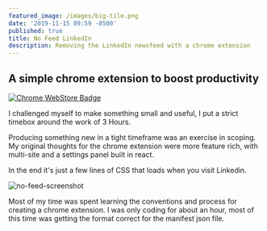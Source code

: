 ```yaml
---
featured_image: /images/big-tile.png
date: '2019-11-15 09:59 -0500'
published: true
title: No Feed LinkedIn
description: Removing the LinkedIn newsfeed with a chrome extension
---
```

## A simple chrome extension to boost productivity

[![Chrome WebStore Badge]({{site.baseurl}}/images/ChromeWebStoreBanner.png)](https://chrome.google.com/webstore/detail/no-feed-linkedin/fhjdnnefemijiadjmmafafonjoicedhd "Chrome Store Link")

I challenged myself to make something small and useful, I put a strict timebox around the work of 3 Hours.

Producing something new in a tight timeframe was an exercise in scoping. My original thoughts for the chrome extension were more feature rich, with multi-site and a settings panel built in react. 

In the end it's just a few lines of CSS that loads when you visit Linkedin. 

![no-feed-screenshot]({{site.baseurl}}/images/ne-feedas.png)

Most of my time was spent learning the conventions and process for creating a chrome extension. I was only coding for about an hour, most of this time was getting the format correct for the manifest json file.
